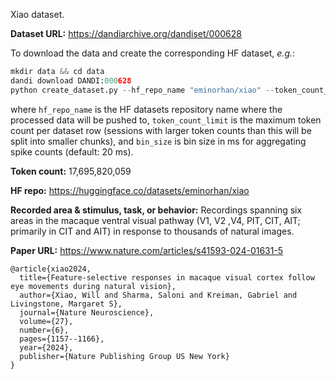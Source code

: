 Xiao dataset. 

**Dataset URL:** https://dandiarchive.org/dandiset/000628

To download the data and create the corresponding HF dataset, *e.g.*:
```python
mkdir data && cd data
dandi download DANDI:000628
python create_dataset.py --hf_repo_name "eminorhan/xiao" --token_count_limit 10_000_000 --bin_size 20
```
where `hf_repo_name` is the HF datasets repository name where the processed data will be pushed to, `token_count_limit` is the maximum token count per dataset row (sessions with larger token counts than this will be split into smaller chunks), and `bin_size` is bin size in ms for aggregating spike counts (default: 20 ms).

**Token count:** 17,695,820,059

**HF repo:** https://huggingface.co/datasets/eminorhan/xiao

**Recorded area & stimulus, task, or behavior:** Recordings spanning six areas in the macaque ventral visual pathway (V1, V2 ,V4, PIT, CIT, AIT; primarily in CIT and AIT) in response to thousands of natural images.

**Paper URL:** https://www.nature.com/articles/s41593-024-01631-5

```
@article{xiao2024,
  title={Feature-selective responses in macaque visual cortex follow eye movements during natural vision},
  author={Xiao, Will and Sharma, Saloni and Kreiman, Gabriel and Livingstone, Margaret S},
  journal={Nature Neuroscience},
  volume={27},
  number={6},
  pages={1157--1166},
  year={2024},
  publisher={Nature Publishing Group US New York}
}
```